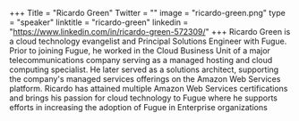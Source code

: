 +++
Title = "Ricardo Green"
Twitter = ""
image = "ricardo-green.png"
type = "speaker"
linktitle = "ricardo-green"
linkedin = "https://www.linkedin.com/in/ricardo-green-572309/"
+++
Ricardo Green is a cloud technology evangelist and Principal Solutions Engineer with Fugue.  Prior to joining Fugue, he worked in the Cloud Business Unit of a major telecommunications company serving as a managed hosting and cloud computing specialist.  He later served as a solutions architect, supporting the company's managed services offerings on the Amazon Web Services platform. Ricardo has attained multiple Amazon Web Services certifications and brings his passion for cloud technology to Fugue where he supports efforts in increasing the adoption of Fugue in Enterprise organizations

